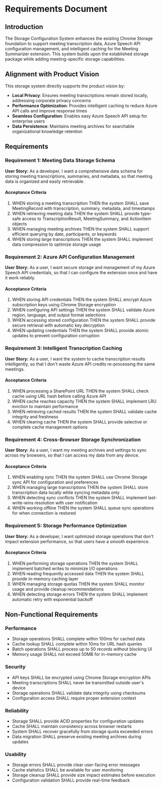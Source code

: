 # Requirements Document

## Introduction

The Storage Configuration System enhances the existing Chrome Storage foundation to support meeting transcription data, Azure Speech API configuration management, and intelligent caching for the Meeting Summarizer extension. This system builds upon the established storage package while adding meeting-specific storage capabilities.

## Alignment with Product Vision

This storage system directly supports the product vision by:
- **Local Privacy**: Ensures meeting transcriptions remain stored locally, addressing corporate privacy concerns
- **Performance Optimization**: Provides intelligent caching to reduce Azure API calls and improve response times
- **Seamless Configuration**: Enables easy Azure Speech API setup for enterprise users
- **Data Persistence**: Maintains meeting archives for searchable organizational knowledge retention

## Requirements

### Requirement 1: Meeting Data Storage Schema

**User Story:** As a developer, I want a comprehensive data schema for storing meeting transcriptions, summaries, and metadata, so that meeting data is organized and easily retrievable.

#### Acceptance Criteria

1. WHEN storing a meeting transcription THEN the system SHALL save MeetingRecord with transcription, summary, metadata, and timestamps
2. WHEN retrieving meeting data THEN the system SHALL provide type-safe access to TranscriptionResult, MeetingSummary, and ActionItem objects
3. WHEN managing meeting archives THEN the system SHALL support efficient querying by date, participants, or keywords
4. WHEN storing large transcriptions THEN the system SHALL implement data compression to optimize storage usage

### Requirement 2: Azure API Configuration Management

**User Story:** As a user, I want secure storage and management of my Azure Speech API credentials, so that I can configure the extension once and have it work reliably.

#### Acceptance Criteria

1. WHEN storing API credentials THEN the system SHALL encrypt Azure subscription keys using Chrome Storage encryption
2. WHEN configuring API settings THEN the system SHALL validate Azure region, language, and output format selections
3. WHEN accessing stored configuration THEN the system SHALL provide secure retrieval with automatic key decryption
4. WHEN updating credentials THEN the system SHALL provide atomic updates to prevent configuration corruption

### Requirement 3: Intelligent Transcription Caching

**User Story:** As a user, I want the system to cache transcription results intelligently, so that I don't waste Azure API credits re-processing the same meetings.

#### Acceptance Criteria

1. WHEN processing a SharePoint URL THEN the system SHALL check cache using URL hash before calling Azure API
2. WHEN cache reaches capacity THEN the system SHALL implement LRU eviction to maintain performance
3. WHEN retrieving cached results THEN the system SHALL validate cache integrity and freshness
4. WHEN clearing cache THEN the system SHALL provide selective or complete cache management options

### Requirement 4: Cross-Browser Storage Synchronization

**User Story:** As a user, I want my meeting archives and settings to sync across my browsers, so that I can access my data from any device.

#### Acceptance Criteria

1. WHEN enabling sync THEN the system SHALL use Chrome Storage sync API for configuration and preferences
2. WHEN managing large transcriptions THEN the system SHALL store transcription data locally while syncing metadata only
3. WHEN detecting sync conflicts THEN the system SHALL implement last-write-wins resolution with user notification
4. WHEN working offline THEN the system SHALL queue sync operations for when connection is restored

### Requirement 5: Storage Performance Optimization

**User Story:** As a developer, I want optimized storage operations that don't impact extension performance, so that users have a smooth experience.

#### Acceptance Criteria

1. WHEN performing storage operations THEN the system SHALL implement batched writes to minimize I/O operations
2. WHEN reading frequently accessed data THEN the system SHALL provide in-memory caching layer
3. WHEN managing storage quotas THEN the system SHALL monitor usage and provide cleanup recommendations
4. WHEN detecting storage errors THEN the system SHALL implement automatic retry with exponential backoff

## Non-Functional Requirements

### Performance
- Storage operations SHALL complete within 100ms for cached data
- Cache lookup SHALL complete within 10ms for URL hash queries
- Batch operations SHALL process up to 50 records without blocking UI
- Memory usage SHALL not exceed 50MB for in-memory cache

### Security
- API keys SHALL be encrypted using Chrome Storage encryption APIs
- Meeting transcriptions SHALL never be transmitted outside user's device
- Storage operations SHALL validate data integrity using checksums
- Configuration access SHALL require proper extension context

### Reliability
- Storage SHALL provide ACID properties for configuration updates
- Cache SHALL maintain consistency across browser restarts
- System SHALL recover gracefully from storage quota exceeded errors
- Data migration SHALL preserve existing meeting archives during updates

### Usability
- Storage errors SHALL provide clear user-facing error messages
- Cache statistics SHALL be available for user monitoring
- Storage cleanup SHALL provide size impact estimates before execution
- Configuration validation SHALL provide real-time feedback